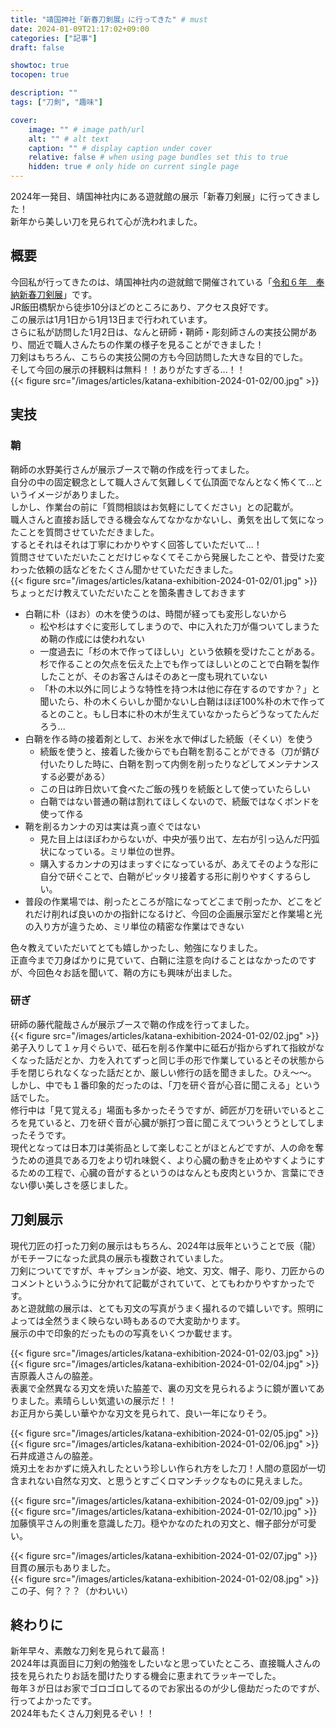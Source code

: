 ```yaml
---
title: "靖国神社「新春刀剣展」に行ってきた" # must
date: 2024-01-09T21:17:02+09:00
categories: ["記事"]
draft: false

showtoc: true
tocopen: true

description: ""
tags: ["刀剣", "趣味"]

cover: 
    image: "" # image path/url
    alt: "" # alt text
    caption: "" # display caption under cover
    relative: false # when using page bundles set this to true
    hidden: true # only hide on current single page
---
```


2024年一発目、靖国神社内にある遊就館の展示「新春刀剣展」に行ってきました！  
新年から美しい刀を見られて心が洗われました。  

## 概要
今回私が行ってきたのは、靖国神社内の遊就館で開催されている「[令和６年　奉納新春刀剣展](https://www.yasukuni.or.jp/yusyukan/news_detail.html?id=511)」です。  
JR飯田橋駅から徒歩10分ほどのところにあり、アクセス良好です。  
この展示は1月1日から1月13日まで行われています。  
さらに私が訪問した1月2日は、なんと研師・鞘師・彫刻師さんの実技公開があり、間近で職人さんたちの作業の様子を見ることができました！  
刀剣はもちろん、こちらの実技公開の方も今回訪問した大きな目的でした。  
そして今回の展示の拝観料は無料！！ありがたすぎる...！！  
{{< figure src="/images/articles/katana-exhibition-2024-01-02/00.jpg" >}}  

## 実技
### 鞘
鞘師の水野美行さんが展示ブースで鞘の作成を行ってました。  
自分の中の固定観念として職人さんて気難しくて仏頂面でなんとなく怖くて...というイメージがありました。  
しかし、作業台の前に「質問相談はお気軽にしてください」との記載が。  
職人さんと直接お話しできる機会なんてなかなかないし、勇気を出して気になったことを質問させていただきました。  
するとそれはそれは丁寧にわかりやすく回答していただいて...！  
質問させていただいたことだけじゃなくてそこから発展したことや、昔受けた変わった依頼の話などをたくさん聞かせていただきました。  
{{< figure src="/images/articles/katana-exhibition-2024-01-02/01.jpg" >}} 
ちょっとだけ教えていただいたことを箇条書きしておきます  
- 白鞘に朴（ほお）の木を使うのは、時間が経っても変形しないから
  - 松や杉はすぐに変形してしまうので、中に入れた刀が傷ついてしまうため鞘の作成には使われない
  - 一度過去に「杉の木で作ってほしい」という依頼を受けたことがある。杉で作ることの欠点を伝えた上でも作ってほしいとのことで白鞘を製作したことが、そのお客さんはそのあと一度も現れていない
  - 「朴の木以外に同じような特性を持つ木は他に存在するのですか？」と聞いたら、朴の木くらいしか聞かないし白鞘はほぼ100%朴の木で作ってるとのこと。もし日本に朴の木が生えていなかったらどうなってたんだろう...
- 白鞘を作る時の接着剤として、お米を水で伸ばした続飯（そくい）を使う
  - 続飯を使うと、接着した後からでも白鞘を割ることができる（刀が錆び付いたりした時に、白鞘を割って内側を削ったりなどしてメンテナンスする必要がある）
  - この日は昨日炊いて食べたご飯の残りを続飯として使っていたらしい
  - 白鞘ではない普通の鞘は割れてほしくないので、続飯ではなくボンドを使って作る
- 鞘を削るカンナの刃は実は真っ直ぐではない
  - 見た目上はほぼわからないが、中央が張り出て、左右が引っ込んだ円弧状になっている。ミリ単位の世界。
  - 購入するカンナの刃はまっすぐになっているが、あえてそのような形に自分で研ぐことで、白鞘がピッタリ接着する形に削りやすくするらしい。
- 普段の作業場では、削ったところが陰になってどこまで削ったか、どこをどれだけ削れば良いのかの指針になるけど、今回の企画展示室だと作業場と光の入り方が違うため、ミリ単位の精密な作業はできない  

色々教えていただいてとても嬉しかったし、勉強になりました。  
正直今まで刀身ばかりに見ていて、白鞘に注意を向けることはなかったのですが、今回色々お話を聞いて、鞘の方にも興味が出ました。  

### 研ぎ
研師の藤代龍哉さんが展示ブースで鞘の作成を行ってました。  
{{< figure src="/images/articles/katana-exhibition-2024-01-02/02.jpg" >}} 
弟子入りして１ヶ月ぐらいで、砥石を削る作業中に砥石が指からずれて指紋がなくなった話だとか、力を入れてずっと同じ手の形で作業しているとその状態から手を閉じられなくなった話だとか、厳しい修行の話を聞きました。ひえ〜〜。  
しかし、中でも１番印象的だったのは、「刀を研ぐ音が心音に聞こえる」という話でした。  
修行中は「見て覚える」場面も多かったそうですが、師匠が刀を研いでいるところを見ていると、刀を研ぐ音が心臓が脈打つ音に聞こえてついうとうとしてしまったそうです。  
現代となっては日本刀は美術品として楽しむことがほとんどですが、人の命を奪うための道具である刀をより切れ味鋭く、より心臓の動きを止めやすくようにするための工程で、心臓の音がするというのはなんとも皮肉というか、言葉にできない儚い美しさを感じました。  

## 刀剣展示
現代刀匠の打った刀剣の展示はもちろん、2024年は辰年ということで辰（龍）がモチーフになった武具の展示も複数されていました。  
刀剣についてですが、キャプションが姿、地文、刃文、帽子、彫り、刀匠からのコメントというふうに分かれて記載がされていて、とてもわかりやすかったです。  
あと遊就館の展示は、とても刃文の写真がうまく撮れるので嬉しいです。照明によっては全然うまく映らない時もあるので大変助かります。  
展示の中で印象的だったものの写真をいくつか載せます。  

{{< figure src="/images/articles/katana-exhibition-2024-01-02/03.jpg" >}} 
{{< figure src="/images/articles/katana-exhibition-2024-01-02/04.jpg" >}} 
吉原義人さんの脇差。  
表裏で全然異なる刃文を焼いた脇差で、裏の刃文を見られるように鏡が置いてありました。素晴らしい気遣いの展示だ！！  
お正月から美しい華やかな刃文を見られて、良い一年になりそう。  

{{< figure src="/images/articles/katana-exhibition-2024-01-02/05.jpg" >}} 
{{< figure src="/images/articles/katana-exhibition-2024-01-02/06.jpg" >}} 
石井成道さんの脇差。  
焼刃土をおかずに焼入れしたという珍しい作られ方をした刀！人間の意図が一切含まれない自然な刃文、と思うとすごくロマンチックなものに見えました。  

{{< figure src="/images/articles/katana-exhibition-2024-01-02/09.jpg" >}} 
{{< figure src="/images/articles/katana-exhibition-2024-01-02/10.jpg" >}} 
加藤慎平さんの則重を意識した刀。穏やかなのたれの刃文と、帽子部分が可愛い。  

{{< figure src="/images/articles/katana-exhibition-2024-01-02/07.jpg" >}} 
目貫の展示もありました。  
{{< figure src="/images/articles/katana-exhibition-2024-01-02/08.jpg" >}} 
この子、何？？？（かわいい）  

## 終わりに
新年早々、素敵な刀剣を見られて最高！  
2024年は真面目に刀剣の勉強をしたいなと思っていたところ、直接職人さんの技を見られたりお話を聞けたりする機会に恵まれてラッキーでした。  
毎年３が日はお家でゴロゴロしてるのでお家出るのが少し億劫だったのですが、行ってよかったです。  
2024年もたくさん刀剣見るぞい！！  
